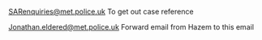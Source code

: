 

SARenquiries@met.police.uk
To get out case reference 

Jonathan.eldered@met.police.uk
Forward email from Hazem to this email
